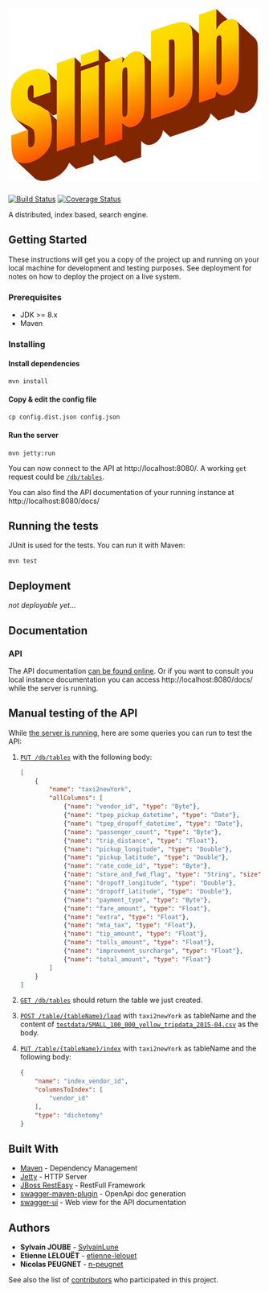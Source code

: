 # ![SlipDb](docs/slipdb.png)

[![Build Status](https://travis-ci.com/slipsoft/slipdb.svg?branch=master)](https://travis-ci.com/slipsoft/slipdb)
[![Coverage Status](https://coveralls.io/repos/github/slipsoft/slipdb/badge.svg?branch=master)](https://coveralls.io/github/slipsoft/slipdb?branch=master)

A distributed, index based, search engine.


## Getting Started

These instructions will get you a copy of the project up and running on your
local machine for development and testing purposes. See deployment for notes on
how to deploy the project on a live system.

### Prerequisites

-   JDK >= 8.x
-   Maven

### Installing

#### Install dependencies

    mvn install

#### Copy & edit the config file

    cp config.dist.json config.json

#### Run the server

    mvn jetty:run

You can now connect to the API at http://localhost:8080/.
A working `get` request could be [`/db/tables`](http://localhost:8080/db/tables).

You can also find the API documentation of your running instance at http://localhost:8080/docs/

## Running the tests

JUnit is used for the tests. You can run it with Maven:

```
mvn test
```

## Deployment

_not deployable yet..._

## Documentation

### API

The API documentation [can be found online](https://slipsoft.github.io/slipdb/). Or if you want to consult you local instance documentation you can access http://localhost:8080/docs/ while the server is running.

## Manual testing of the API

While [the server is running](#run-the-server), here are some queries you can run to test the API:

1.  [`PUT /db/tables`](http://localhost:8080/docs/#/db/createTables) with the following body:
    ```json
    [
        {
            "name": "taxi2newYork",
            "allColumns": [
                {"name": "vendor_id", "type": "Byte"},
                {"name": "tpep_pickup_datetime", "type": "Date"},
                {"name": "tpep_dropoff_datetime", "type": "Date"},
                {"name": "passenger_count", "type": "Byte"},
                {"name": "trip_distance", "type": "Float"},
                {"name": "pickup_longitude", "type": "Double"},
                {"name": "pickup_latitude", "type": "Double"},
                {"name": "rate_code_id", "type": "Byte"},
                {"name": "store_and_fwd_flag", "type": "String", "size": "1"},
                {"name": "dropoff_longitude", "type": "Double"},
                {"name": "dropoff_latitude", "type": "Double"},
                {"name": "payment_type", "type": "Byte"},
                {"name": "fare_amount", "type": "Float"},
                {"name": "extra", "type": "Float"},
                {"name": "mta_tax", "type": "Float"},
                {"name": "tip_amount", "type": "Float"},
                {"name": "tolls_amount", "type": "Float"},
                {"name": "improvment_surcharge", "type": "Float"},
                {"name": "total_amount", "type": "Float"}
            ]
        }
    ]
    ```

2.  [`GET /db/tables`](http://localhost:8080/docs/#/db/getTables) should return the table we just created.

3.  [`POST /table/{tableName}/load`](http://localhost:8080/docs/#/table/loadCSV) with `taxi2newYork` as tableName and the content of [`testdata/SMALL_100_000_yellow_tripdata_2015-04.csv`](testdata/SMALL_100_000_yellow_tripdata_2015-04.csv) as the body.

4.  [`PUT /table/{tableName}/index`](http://localhost:8080/docs/#/table/addIndex) with `taxi2newYork` as tableName and the following body:
    ```json
    {
        "name": "index_vendor_id",
        "columnsToIndex": [
            "vendor_id"
        ],
        "type": "dichotomy"
    }
    ```

## Built With

-   [Maven](https://maven.apache.org/) - Dependency Management
-   [Jetty](https://www.eclipse.org/jetty/) - HTTP Server
-   [JBoss RestEasy](https://resteasy.github.io/) - RestFull Framework
-   [swagger-maven-plugin](https://github.com/kongchen/swagger-maven-plugin) -
    OpenApi doc generation
-   [swagger-ui](https://github.com/swagger-api/swagger-ui) - Web view for the
    API documentation

## Authors

-   **Sylvain JOUBE** - [SylvainLune](https://github.com/SylvainLune)
-   **Etienne LELOUËT** - [etienne-lelouet](https://github.com/etienne-lelouet)
-   **Nicolas PEUGNET** - [n-peugnet](https://github.com/n-peugnet)

See also the list of [contributors](https://github.com/slipsoft/slipdb/contributors)
who participated in this project.
